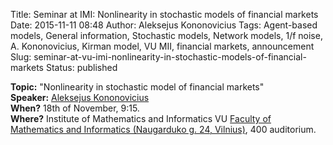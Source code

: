 Title: Seminar at IMI: Nonlinearity in stochastic models of financial markets
Date: 2015-11-11 08:48
Author: Aleksejus Kononovicius
Tags: Agent-based models, General information, Stochastic models, Network models, 1/f noise, A. Kononovicius, Kirman model, VU MII, financial markets, announcement
Slug: seminar-at-vu-imi-nonlinearity-in-stochastic-models-of-financial-markets
Status: published

**Topic:** "Nonlinearity in stochastic model of financial markets"  
**Speaker:** [Aleksejus Kononovicius](http://kononovicius.lt/)  
**When?** 18th of November, 9:15.  
**Where?** Institute of Mathematics and Informatics
VU [Faculty of Mathematics and Informatics (Naugarduko g. 24,
Vilnius)](http://www.mif.vu.lt/), 400 auditorium.  
